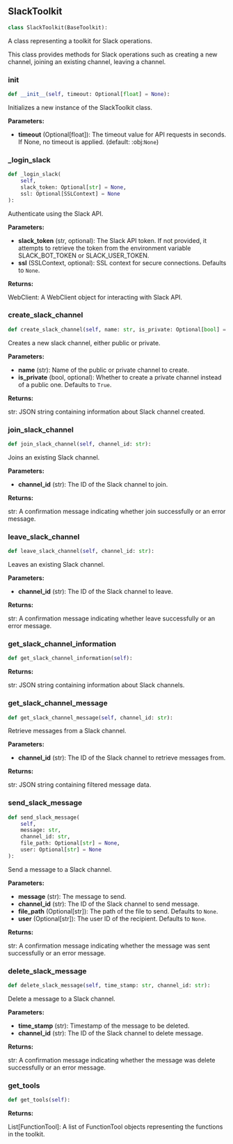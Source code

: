<a id="camel.toolkits.slack_toolkit"></a>

<a id="camel.toolkits.slack_toolkit.SlackToolkit"></a>

## SlackToolkit

```python
class SlackToolkit(BaseToolkit):
```

A class representing a toolkit for Slack operations.

This class provides methods for Slack operations such as creating a new
channel, joining an existing channel, leaving a channel.

<a id="camel.toolkits.slack_toolkit.SlackToolkit.__init__"></a>

### __init__

```python
def __init__(self, timeout: Optional[float] = None):
```

Initializes a new instance of the SlackToolkit class.

**Parameters:**

- **timeout** (Optional[float]): The timeout value for API requests in seconds. If None, no timeout is applied. (default: :obj:`None`)

<a id="camel.toolkits.slack_toolkit.SlackToolkit._login_slack"></a>

### _login_slack

```python
def _login_slack(
    self,
    slack_token: Optional[str] = None,
    ssl: Optional[SSLContext] = None
):
```

Authenticate using the Slack API.

**Parameters:**

- **slack_token** (str, optional): The Slack API token. If not provided, it attempts to retrieve the token from the environment variable SLACK_BOT_TOKEN or SLACK_USER_TOKEN.
- **ssl** (SSLContext, optional): SSL context for secure connections. Defaults to `None`.

**Returns:**

  WebClient: A WebClient object for interacting with Slack API.

<a id="camel.toolkits.slack_toolkit.SlackToolkit.create_slack_channel"></a>

### create_slack_channel

```python
def create_slack_channel(self, name: str, is_private: Optional[bool] = True):
```

Creates a new slack channel, either public or private.

**Parameters:**

- **name** (str): Name of the public or private channel to create.
- **is_private** (bool, optional): Whether to create a private channel instead of a public one. Defaults to `True`.

**Returns:**

  str: JSON string containing information about Slack
channel created.

<a id="camel.toolkits.slack_toolkit.SlackToolkit.join_slack_channel"></a>

### join_slack_channel

```python
def join_slack_channel(self, channel_id: str):
```

Joins an existing Slack channel.

**Parameters:**

- **channel_id** (str): The ID of the Slack channel to join.

**Returns:**

  str: A confirmation message indicating whether join successfully
or an error message.

<a id="camel.toolkits.slack_toolkit.SlackToolkit.leave_slack_channel"></a>

### leave_slack_channel

```python
def leave_slack_channel(self, channel_id: str):
```

Leaves an existing Slack channel.

**Parameters:**

- **channel_id** (str): The ID of the Slack channel to leave.

**Returns:**

  str: A confirmation message indicating whether leave successfully
or an error message.

<a id="camel.toolkits.slack_toolkit.SlackToolkit.get_slack_channel_information"></a>

### get_slack_channel_information

```python
def get_slack_channel_information(self):
```

**Returns:**

  str: JSON string containing information about Slack channels.

<a id="camel.toolkits.slack_toolkit.SlackToolkit.get_slack_channel_message"></a>

### get_slack_channel_message

```python
def get_slack_channel_message(self, channel_id: str):
```

Retrieve messages from a Slack channel.

**Parameters:**

- **channel_id** (str): The ID of the Slack channel to retrieve messages from.

**Returns:**

  str: JSON string containing filtered message data.

<a id="camel.toolkits.slack_toolkit.SlackToolkit.send_slack_message"></a>

### send_slack_message

```python
def send_slack_message(
    self,
    message: str,
    channel_id: str,
    file_path: Optional[str] = None,
    user: Optional[str] = None
):
```

Send a message to a Slack channel.

**Parameters:**

- **message** (str): The message to send.
- **channel_id** (str): The ID of the Slack channel to send message.
- **file_path** (Optional[str]): The path of the file to send. Defaults to `None`.
- **user** (Optional[str]): The user ID of the recipient. Defaults to `None`.

**Returns:**

  str: A confirmation message indicating whether the message was sent
successfully or an error message.

<a id="camel.toolkits.slack_toolkit.SlackToolkit.delete_slack_message"></a>

### delete_slack_message

```python
def delete_slack_message(self, time_stamp: str, channel_id: str):
```

Delete a message to a Slack channel.

**Parameters:**

- **time_stamp** (str): Timestamp of the message to be deleted.
- **channel_id** (str): The ID of the Slack channel to delete message.

**Returns:**

  str: A confirmation message indicating whether the message
was delete successfully or an error message.

<a id="camel.toolkits.slack_toolkit.SlackToolkit.get_tools"></a>

### get_tools

```python
def get_tools(self):
```

**Returns:**

  List[FunctionTool]: A list of FunctionTool objects
representing the functions in the toolkit.
